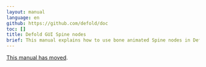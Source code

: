 ```yaml
---
layout: manual
language: en
github: https://github.com/defold/doc
toc: []
title: Defold GUI Spine nodes
brief: This manual explains how to use bone animated Spine nodes in Defold GUI scenes.
---
```


[This manual has moved](/extension-spine).